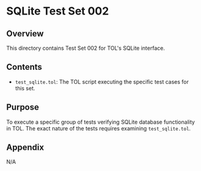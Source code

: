 # SQLite Test Set 002

## Overview

This directory contains Test Set 002 for TOL's SQLite interface.

## Contents

*   `test_sqlite.tol`: The TOL script executing the specific test cases for this set.

## Purpose

To execute a specific group of tests verifying SQLite database functionality in TOL. The exact nature of the tests requires examining `test_sqlite.tol`.

## Appendix

N/A 